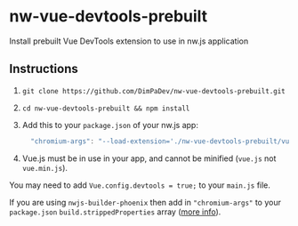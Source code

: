 # nw-vue-devtools-prebuilt
Install prebuilt Vue DevTools extension to use in nw.js application

## Instructions

1. `git clone https://github.com/DimPaDev/nw-vue-devtools-prebuilt.git`
2. `cd nw-vue-devtools-prebuilt && npm install`

3. Add this to your `package.json` of your nw.js app:
    ```js
      "chromium-args": "--load-extension='./nw-vue-devtools-prebuilt/vue'"
    ```
4. Vue.js must be in use in your app, and cannot be minified (`vue.js` not `vue.min.js`).

You may need to add `Vue.config.devtools = true;` to your `main.js` file.

If you are using `nwjs-builder-phoenix` then add in `"chromium-args"` to your `package.json` `build.strippedProperties` array ([more info](https://github.com/evshiron/nwjs-builder-phoenix/blob/master/docs/Options.md#build---buildconfig)).
